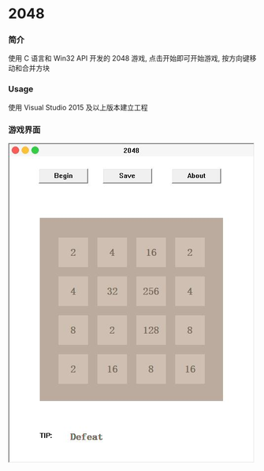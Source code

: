 # 2048

### 简介

使用 C 语言和 Win32 API 开发的 2048 游戏, 点击开始即可开始游戏, 按方向键移动和合并方块

### Usage

使用 Visual Studio 2015 及以上版本建立工程

### 游戏界面



![](https://github.com/unrainx/2048/blob/master/doc/image/2048.jpg)
